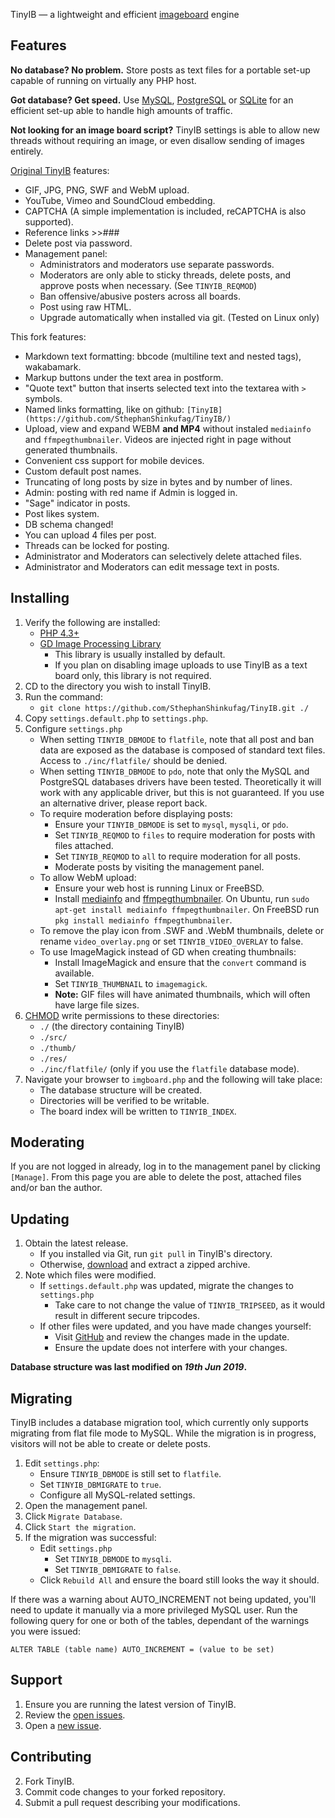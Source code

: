 TinyIB &mdash; a lightweight and efficient [imageboard](https://en.wikipedia.org/wiki/Imageboard) engine

Features
------------

**No database?  No problem.**
Store posts as text files for a portable set-up capable of running on virtually any PHP host.

**Got database? Get speed.**
Use [MySQL](https://mysql.com), [PostgreSQL](https://www.postgresql.org) or [SQLite](https://sqlite.org) for an efficient set-up able to handle high amounts of traffic.

**Not looking for an image board script?**
TinyIB settings is able to allow new threads without requiring an image, or even disallow sending of images entirely.

[Original TinyIB](https://gitlab.com/tslocum/tinyib) features:
 - GIF, JPG, PNG, SWF and WebM upload.
 - YouTube, Vimeo and SoundCloud embedding.
 - CAPTCHA (A simple implementation is included, reCAPTCHA is also supported).
 - Reference links >>###
 - Delete post via password.
 - Management panel:
   - Administrators and moderators use separate passwords.
   - Moderators are only able to sticky threads, delete posts, and approve posts when necessary. (See `TINYIB_REQMOD`)
   - Ban offensive/abusive posters across all boards.
   - Post using raw HTML.
   - Upgrade automatically when installed via git. (Tested on Linux only)

This fork features:
 - Markdown text formatting: bbcode (multiline text and nested tags), wakabamark.
 - Markup buttons under the text area in postform.
 - "Quote text" button that inserts selected text into the textarea with `>` symbols.
 - Named links formatting, like on github: `[TinyIB](https://github.com/SthephanShinkufag/TinyIB/)`
 - Upload, view and expand WEBM **and MP4** without instaled `mediainfo` and `ffmpegthumbnailer`. Videos are injected right in page without generated thumbnails.
 - Convenient css support for mobile devices.
 - Custom default post names.
 - Truncating of long posts by size in bytes and by number of lines.
 - Admin: posting with red name if Admin is logged in.
 - "Sage" indicator in posts.
 - Post likes system.
 - DB schema changed!
 - You can upload 4 files per post.
 - Threads can be locked for posting.
 - Administrator and Moderators can selectively delete attached files.
 - Administrator and Moderators can edit message text in posts.

Installing
------------

 1. Verify the following are installed:
    - [PHP 4.3+](https://php.net)
    - [GD Image Processing Library](https://php.net/gd)
      - This library is usually installed by default.
      - If you plan on disabling image uploads to use TinyIB as a text board only, this library is not required.
 2. CD to the directory you wish to install TinyIB.
 3. Run the command:
    - `git clone https://github.com/SthephanShinkufag/TinyIB.git ./`
 4. Copy `settings.default.php` to `settings.php`.
 5. Configure `settings.php`
    - When setting `TINYIB_DBMODE` to `flatfile`, note that all post and ban data are exposed as the database is composed of standard text files.  Access to `./inc/flatfile/` should be denied.
    - When setting `TINYIB_DBMODE` to `pdo`, note that only the MySQL and PostgreSQL databases drivers have been tested. Theoretically it will work with any applicable driver, but this is not guaranteed.  If you use an alternative driver, please report back.
    - To require moderation before displaying posts:
      - Ensure your `TINYIB_DBMODE` is set to `mysql`, `mysqli`, or `pdo`.
      - Set `TINYIB_REQMOD` to `files` to require moderation for posts with files attached.
      - Set `TINYIB_REQMOD` to `all` to require moderation for all posts.
      - Moderate posts by visiting the management panel.
    - To allow WebM upload:
      - Ensure your web host is running Linux or FreeBSD.
      - Install [mediainfo](https://mediaarea.net/en/MediaInfo) and [ffmpegthumbnailer](https://code.google.com/p/ffmpegthumbnailer/). On Ubuntu, run `sudo apt-get install mediainfo ffmpegthumbnailer`. On FreeBSD run `pkg install mediainfo ffmpegthumbnailer`.
    - To remove the play icon from .SWF and .WebM thumbnails, delete or rename `video_overlay.png` or set `TINYIB_VIDEO_OVERLAY` to false.
    - To use ImageMagick instead of GD when creating thumbnails:
      - Install ImageMagick and ensure that the `convert` command is available.
      - Set `TINYIB_THUMBNAIL` to `imagemagick`.
      - **Note:** GIF files will have animated thumbnails, which will often have large file sizes.
 6. [CHMOD](https://en.wikipedia.org/wiki/Chmod) write permissions to these directories:
    - `./` (the directory containing TinyIB)
    - `./src/`
    - `./thumb/`
    - `./res/`
    - `./inc/flatfile/` (only if you use the `flatfile` database mode).
 7. Navigate your browser to `imgboard.php` and the following will take place:
    - The database structure will be created.
    - Directories will be verified to be writable.
    - The board index will be written to `TINYIB_INDEX`.

Moderating
------------

If you are not logged in already, log in to the management panel by clicking `[Manage]`.
From this page you are able to delete the post, attached files and/or ban the author.

Updating
------------

 1. Obtain the latest release.
    - If you installed via Git, run `git pull` in TinyIB's directory.
    - Otherwise, [download](https://github.com/SthephanShinkufag/TinyIB/archive/master.zip) and extract a zipped archive.
 2. Note which files were modified.
    - If `settings.default.php` was updated, migrate the changes to `settings.php`
      - Take care to not change the value of `TINYIB_TRIPSEED`, as it would result in different secure tripcodes.
    - If other files were updated, and you have made changes yourself:
      - Visit [GitHub](https://github.com/SthephanShinkufag/TinyIB) and review the changes made in the update.
      - Ensure the update does not interfere with your changes.

**Database structure was last modified on *19th Jun 2019*.**

Migrating
------------

TinyIB includes a database migration tool, which currently only supports migrating from flat file mode to MySQL.
While the migration is in progress, visitors will not be able to create or delete posts.

 1. Edit `settings.php`:
    - Ensure `TINYIB_DBMODE` is still set to `flatfile`.
    - Set `TINYIB_DBMIGRATE` to `true`.
    - Configure all MySQL-related settings.
 2. Open the management panel.
 3. Click `Migrate Database`.
 4. Click `Start the migration`.
 5. If the migration was successful:
    - Edit `settings.php`
      - Set `TINYIB_DBMODE` to `mysqli`.
      - Set `TINYIB_DBMIGRATE` to `false`.
    - Click `Rebuild All` and ensure the board still looks the way it should.

If there was a warning about AUTO_INCREMENT not being updated, you'll need to update it manually via a more privileged MySQL user.
Run the following query for one or both of the tables, dependant of the warnings you were issued:

`ALTER TABLE (table name) AUTO_INCREMENT = (value to be set)`

Support
------------

 1. Ensure you are running the latest version of TinyIB.
 2. Review the [open issues](https://github.com/SthephanShinkufag/TinyIB/issues).
 3. Open a [new issue](https://github.com/SthephanShinkufag/TinyIB/issues/new).

Contributing
------------

 2. Fork TinyIB.
 3. Commit code changes to your forked repository.
 4. Submit a pull request describing your modifications.

